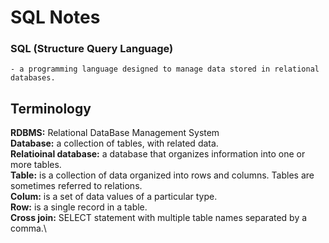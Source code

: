 # SQL Notes

### SQL (Structure Query Language)
    - a programming language designed to manage data stored in relational databases.

## __Terminology__

**RDBMS:** Relational DataBase Management System \
**Database:** a collection of tables, with related data.\
**Relatioinal database:** a database that organizes information into one or more tables. \
**Table:** is a collection of data organized into rows and columns. Tables are sometimes referred to relations.\
**Colum:** is a set of data values of a particular type.\
**Row:** is a single record in a table.\
**Cross join:** SELECT statement with multiple table names separated by a comma.\

